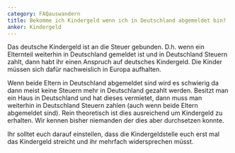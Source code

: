 ```yaml
---
category: FAQauswandern
title: Bekomme ich Kindergeld wenn ich in Deutschland abgemeldet bin?
anker: Kindergeld
---
```


Das deutsche Kindergeld ist an die Steuer gebunden. D.h. wenn ein Elternteil weiterhin in Deutschland gemeldet ist und in Deutschland Steuern zahlt, dann habt ihr einen Anspruch auf deutsches Kindergeld. Die Kinder müssen sich dafür nachweislich in Europa aufhalten.

Wenn beide Eltern in Deutschland abgemeldet sind wird es schwierig da dann meist keine Steuern mehr in Deutschland gezahlt werden. Besitzt man ein Haus in Deutschland und hat dieses vermietet, dann muss man weiterhin in Deutschland Steuern zahlen (auch wenn beide Eltern abgemeldet sind). Rein theoretisch ist dies ausreichend um Kindergeld zu erhalten. Wir kennen bisher niemanden der dies aber durchsetzen konnte.

Ihr solltet euch darauf einstellen, dass die Kindergeldstelle euch erst mal das Kindergeld streicht und ihr mehrfach widersprechen müsst.
